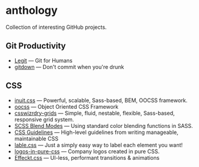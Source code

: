 anthology
=========

Collection of interesting GitHub projects.

## Git Productivity

- [Legit](https://github.com/kennethreitz/legit) — Git for Humans
- [gitdown](https://github.com/noidontdig/gitdown) — Don't commit when you're drunk

## CSS

- [inuit.css](https://github.com/csswizardry/inuit.css) — Powerful, scalable, Sass-based, BEM, OOCSS framework.
- [oocss](https://github.com/stubbornella/oocss) — Object Oriented CSS Framework
- [csswizrdry-grids](https://github.com/csswizardry/csswizardry-grids) — Simple, fluid, nestable, flexible, Sass-based, responsive grid system.
- [SCSS Blend Modes](https://github.com/heygrady/scss-blend-modes) — Using standard color blending functions in SASS.
- [CSS Guidelines](https://github.com/csswizardry/CSS-Guidelines) — High-level guidelines from writing manageable, maintainable CSS
- [lable.css](https://github.com/usablica/label.css) — Just a simply easy way to label each element you want!
- [logos-in-pure-css](https://github.com/bchanx/logos-in-pure-css) — Company logos created in pure CSS.
- [Effeckt.css](https://github.com/h5bp/Effeckt.css) — UI-less, performant transitions & animations
